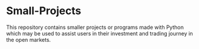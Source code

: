 # Small-Projects

This repository contains smaller projects or programs made with Python which may be used to assist users in their investment and trading journey in the open markets.
